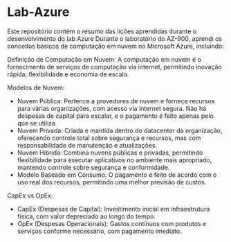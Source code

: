 # Lab-Azure
Este repositório contém o resumo das lições aprendidas durante o desenvolvimento do lab Azure
Durante o laboratório do AZ-900, aprendi os conceitos básicos de computação em nuvem no Microsoft Azure, incluindo:

Definição de Computação em Nuvem: A computação em nuvem é o fornecimento de serviços de computação via internet, permitindo inovação rápida, flexibilidade e economia de escala.

Modelos de Nuvem:

* Nuvem Pública: Pertence a provedores de nuvem e fornece recursos para várias organizações, com acesso via internet segura. Não há despesas de capital para escalar, e o pagamento é feito apenas pelo que se utiliza.
* Nuvem Privada: Criada e mantida dentro do datacenter da organização, oferecendo controle total sobre segurança e recursos, mas com responsabilidade de manutenção e atualizações.
* Nuvem Híbrida: Combina nuvens públicas e privadas, permitindo flexibilidade para executar aplicativos no ambiente mais apropriado, mantendo controle sobre segurança e conformidade.
* Modelo Baseado em Consumo: O pagamento é feito de acordo com o uso real dos recursos, permitindo uma melhor previsão de custos.

CapEx vs OpEx:

* CapEx (Despesas de Capital): Investimento inicial em infraestrutura física, com valor depreciado ao longo do tempo.
* OpEx (Despesas Operacionais): Gastos contínuos com produtos e serviços conforme necessário, com pagamento imediato.
